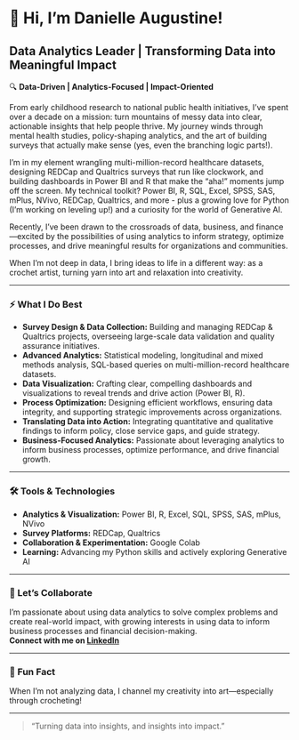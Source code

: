 # 👋 Hi, I’m Danielle Augustine!

## Data Analytics Leader | Transforming Data into Meaningful Impact

🔍 **Data-Driven | Analytics-Focused | Impact-Oriented**

From early childhood research to national public health initiatives, I’ve spent over a decade on a mission: turn mountains of messy data into clear, actionable insights that help people thrive. My journey winds through mental health studies, policy-shaping analytics, and the art of building surveys that actually make sense (yes, even the branching logic parts!).

I’m in my element wrangling multi-million-record healthcare datasets, designing REDCap and Qualtrics surveys that run like clockwork, and building dashboards in Power BI and R that make the “aha!” moments jump off the screen. My technical toolkit? Power BI, R, SQL, Excel, SPSS, SAS, mPlus, NVivo, REDCap, Qualtrics, and more - plus a growing love for Python (I’m working on leveling up!) and a curiosity for the world of Generative AI.

Recently, I’ve been drawn to the crossroads of data, business, and finance—excited by the possibilities of using analytics to inform strategy, optimize processes, and drive meaningful results for organizations and communities.

When I’m not deep in data, I bring ideas to life in a different way: as a crochet artist, turning yarn into art and relaxation into creativity.

---

### ⚡ What I Do Best

- **Survey Design & Data Collection:** Building and managing REDCap & Qualtrics projects, overseeing large-scale data validation and quality assurance initiatives.
- **Advanced Analytics:** Statistical modeling, longitudinal and mixed methods analysis, SQL-based queries on multi-million-record healthcare datasets.
- **Data Visualization:** Crafting clear, compelling dashboards and visualizations to reveal trends and drive action (Power BI, R).
- **Process Optimization:** Designing efficient workflows, ensuring data integrity, and supporting strategic improvements across organizations.
- **Translating Data into Action:** Integrating quantitative and qualitative findings to inform policy, close service gaps, and guide strategy.
- **Business-Focused Analytics:** Passionate about leveraging analytics to inform business processes, optimize performance, and drive financial growth.

---

### 🛠️ Tools & Technologies

- **Analytics & Visualization:** Power BI, R, Excel, SQL, SPSS, SAS, mPlus, NVivo
- **Survey Platforms:** REDCap, Qualtrics
- **Collaboration & Experimentation:** Google Colab
- **Learning:** Advancing my Python skills and actively exploring Generative AI

---

### 🚀 Let’s Collaborate

I’m passionate about using data analytics to solve complex problems and create real-world impact, with growing interests in using data to inform business processes and financial decision-making.  
**Connect with me on [LinkedIn](https://www.linkedin.com/in/daugustine/)**

---

### 🎨 Fun Fact

When I’m not analyzing data, I channel my creativity into art—especially through crocheting!

---

> “Turning data into insights, and insights into impact.”
